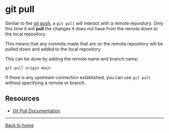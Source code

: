 # git pull

Similar to the [git push](./Push.md), a `git pull` will interact with a remote repository. Only this time it will **pull** the changes it does not have from the remote down to the local repository.

This means that any commits made that are on the remote repository will be pulled down and added to the local repository.

This can be done by adding the remote name and branch name:
```
git pull origin main
```

If there is any upstream connection established, you can use `git pull` without specifying a remote or branch.

## Resources

- [Git Pull Documentation](https://git-scm.com/docs/git-pull)

---

[Back to home](../README.md)
